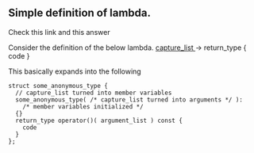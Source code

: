 ## Simple definition of lambda.

Check this link and this answer


Consider the definition of the below lambda. 
[ capture_list ]( argument_list ) -> return_type { code }

This basically expands into the following 

```
struct some_anonymous_type {
  // capture_list turned into member variables
  some_anonymous_type( /* capture_list turned into arguments */ ):
    /* member variables initialized */
  {}
  return_type operator()( argument_list ) const {
    code
  }
};
```



